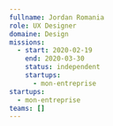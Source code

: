 ```yaml
---
fullname: Jordan Romania
role: UX Designer
domaine: Design
missions:
  - start: 2020-02-19
    end: 2020-03-30
    status: independent
    startups:
      - mon-entreprise
startups:
  - mon-entreprise
teams: []
---
```

